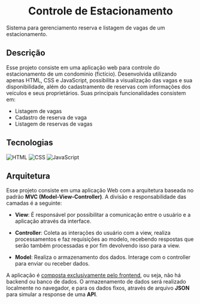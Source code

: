 <h1 align="center">
  <!-- <img src="" height="300" width="300" alt="" /><br> -->
  Controle de Estacionamento
</h1>

Sistema para gerenciamento reserva e listagem de vagas de um estacionamento.


## Descrição

Esse projeto consiste em uma aplicação web para controle do estacionamento de um condominio (fictício). Desenvolvida utilizando apenas HTML, CSS e JavaScript, possibilita a visualização das vagas e sua disponibilidade, além do cadastramento de reservas com informações dos veículos e seus proprietários. Suas principais funcionalidades consistem em:

- Listagem de vagas
- Cadastro de reserva de vaga
- Listagem de reservas de vagas

## Tecnologias
![HTML](https://img.shields.io/badge/HTML5-E34F26?style=for-the-badge&logo=html5&logoColor=white)
![CSS](https://img.shields.io/badge/CSS3-1572B6?style=for-the-badge&logo=css3&logoColor=white)
![JavaScript](https://img.shields.io/badge/JavaScript-323330?style=for-the-badge&logo=JavaScript&logoColor=F7DF1E)

## Arquitetura

Esse projeto consiste em uma aplicação Web com a arquitetura baseada no padrão **MVC (Model-View-Controller)**. A divisão e responsabilidade das camadas é a seguinte:

- **View**: É responsável por possibilitar a comunicação entre o usuário e a aplicação através da interface.

- **Controller**: Coleta as interações do usuário com a view, realiza processamentos e faz requisições ao modelo, recebendo respostas que serão também processadas e por fim devolvendo isso para a view.

- **Model**: Realiza o armazenamento dos dados. Interage com o controller para enviar ou receber dados.

A aplicação é <u>composta exclusivamente pelo frontend</u>, ou seja, não há backend ou banco de dados. O armazenamento de dados será realizado localmente no navegador, e para os dados fixos, através de arquivo **JSON** para simular a response de uma **API**.